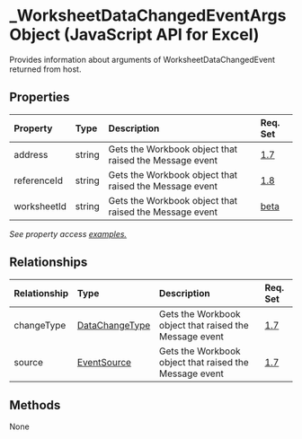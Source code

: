 # _WorksheetDataChangedEventArgs Object (JavaScript API for Excel)

Provides information about arguments of WorksheetDataChangedEvent returned from host.

## Properties

| Property	   | Type	|Description| Req. Set|
|:---------------|:--------|:----------|:----|
|address|string|Gets the Workbook object that raised the Message event|[1.7](../requirement-sets/excel-api-requirement-sets.md)|
|referenceId|string|Gets the Workbook object that raised the Message event|[1.8](../requirement-sets/excel-api-requirement-sets.md)|
|worksheetId|string|Gets the Workbook object that raised the Message event|[beta](../requirement-sets/excel-api-requirement-sets.md)|

_See property access [examples.](#property-access-examples)_

## Relationships
| Relationship | Type	|Description| Req. Set|
|:---------------|:--------|:----------|:----|
|changeType|[DataChangeType](datachangetype.md)|Gets the Workbook object that raised the Message event|[1.7](../requirement-sets/excel-api-requirement-sets.md)|
|source|[EventSource](eventsource.md)|Gets the Workbook object that raised the Message event|[1.7](../requirement-sets/excel-api-requirement-sets.md)|

## Methods
None

